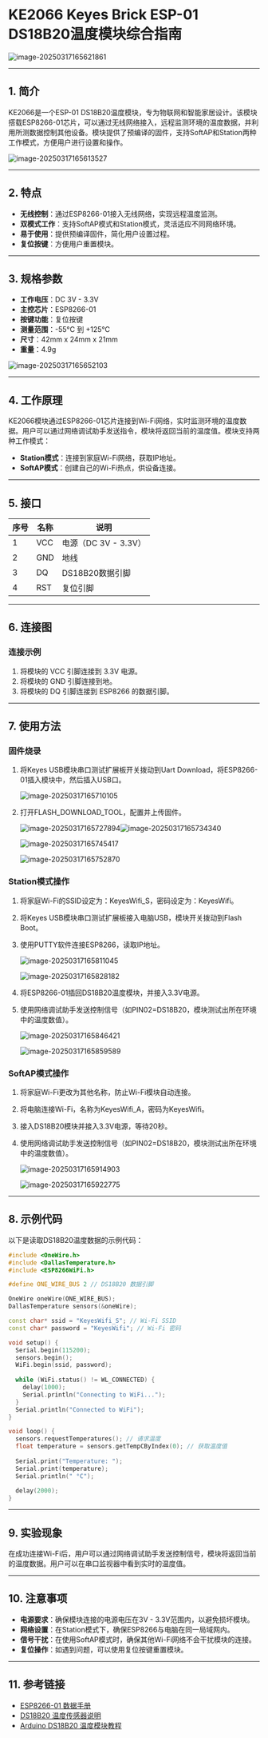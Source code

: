 # KE2066 Keyes Brick ESP-01 DS18B20温度模块综合指南

![image-20250317165621861](media/image-20250317165621861.png)

---

## 1. 简介
KE2066是一个ESP-01 DS18B20温度模块，专为物联网和智能家居设计。该模块搭载ESP8266-01芯片，可以通过无线网络接入，远程监测环境的温度数据，并利用所测数据控制其他设备。模块提供了预编译的固件，支持SoftAP和Station两种工作模式，方便用户进行设置和操作。

![image-20250317165613527](media/image-20250317165613527.png)

---

## 2. 特点
- **无线控制**：通过ESP8266-01接入无线网络，实现远程温度监测。
- **双模式工作**：支持SoftAP模式和Station模式，灵活适应不同网络环境。
- **易于使用**：提供预编译固件，简化用户设置过程。
- **复位按键**：方便用户重置模块。

---

## 3. 规格参数
- **工作电压**：DC 3V - 3.3V  
- **主控芯片**：ESP8266-01  
- **按键功能**：复位按键  
- **测量范围**：-55°C 到 +125°C  
- **尺寸**：42mm x 24mm x 21mm  
- **重量**：4.9g  

![image-20250317165652103](media/image-20250317165652103.png)

---

## 4. 工作原理
KE2066模块通过ESP8266-01芯片连接到Wi-Fi网络，实时监测环境的温度数据。用户可以通过网络调试助手发送指令，模块将返回当前的温度值。模块支持两种工作模式：
- **Station模式**：连接到家庭Wi-Fi网络，获取IP地址。
- **SoftAP模式**：创建自己的Wi-Fi热点，供设备连接。

---

## 5. 接口
| 序号 | 名称 | 说明 |
|------|------|------|
| 1    | VCC  | 电源（DC 3V - 3.3V） |
| 2    | GND  | 地线 |
| 3    | DQ   | DS18B20数据引脚 |
| 4    | RST  | 复位引脚 |

---

## 6. 连接图
### 连接示例
1. 将模块的 VCC 引脚连接到 3.3V 电源。
2. 将模块的 GND 引脚连接到地。
3. 将模块的 DQ 引脚连接到 ESP8266 的数据引脚。

---

## 7. 使用方法
### 固件烧录
1. 将Keyes USB模块串口测试扩展板开关拨动到Uart Download，将ESP8266-01插入模块中，然后插入USB口。

	![image-20250317165710105](media/image-20250317165710105.png)

2. 打开FLASH_DOWNLOAD_TOOL，配置并上传固件。

	![image-20250317165727894](media/image-20250317165727894.png)![image-20250317165734340](media/image-20250317165734340.png)

	![image-20250317165745417](media/image-20250317165745417.png)

	![image-20250317165752870](media/image-20250317165752870.png)

### Station模式操作
1. 将家庭Wi-Fi的SSID设定为：KeyesWifi_S，密码设定为：KeyesWifi。

2. 将Keyes USB模块串口测试扩展板接入电脑USB，模块开关拨动到Flash Boot。

3. 使用PUTTY软件连接ESP8266，读取IP地址。

	![image-20250317165811045](media/image-20250317165811045.png)

	![image-20250317165828182](media/image-20250317165828182.png)

4. 将ESP8266-01插回DS18B20温度模块，并接入3.3V电源。

5. 使用网络调试助手发送控制信号（如PIN02=DS18B20，模块测试出所在环境中的温度数值）。

	![image-20250317165846421](media/image-20250317165846421.png)

	![image-20250317165859589](media/image-20250317165859589.png)

### SoftAP模式操作
1. 将家庭Wi-Fi更改为其他名称，防止Wi-Fi模块自动连接。

2. 将电脑连接Wi-Fi，名称为KeyesWifi_A，密码为KeyesWifi。

3. 接入DS18B20模块并接入3.3V电源，等待20秒。

4. 使用网络调试助手发送控制信号（如PIN02=DS18B20，模块测试出所在环境中的温度数值）。

	![image-20250317165914903](media/image-20250317165914903.png)

	![image-20250317165922775](media/image-20250317165922775.png)

---

## 8. 示例代码
以下是读取DS18B20温度数据的示例代码：
```cpp
#include <OneWire.h>
#include <DallasTemperature.h>
#include <ESP8266WiFi.h>

#define ONE_WIRE_BUS 2 // DS18B20 数据引脚

OneWire oneWire(ONE_WIRE_BUS);
DallasTemperature sensors(&oneWire);

const char* ssid = "KeyesWifi_S"; // Wi-Fi SSID
const char* password = "KeyesWifi"; // Wi-Fi 密码

void setup() {
  Serial.begin(115200);
  sensors.begin();
  WiFi.begin(ssid, password);
  
  while (WiFi.status() != WL_CONNECTED) {
    delay(1000);
    Serial.println("Connecting to WiFi...");
  }
  Serial.println("Connected to WiFi");
}

void loop() {
  sensors.requestTemperatures(); // 请求温度
  float temperature = sensors.getTempCByIndex(0); // 获取温度值
  
  Serial.print("Temperature: ");
  Serial.print(temperature);
  Serial.println(" °C");
  
  delay(2000);
}
```

---

## 9. 实验现象
在成功连接Wi-Fi后，用户可以通过网络调试助手发送控制信号，模块将返回当前的温度数据。用户可以在串口监视器中看到实时的温度值。

---

## 10. 注意事项
- **电源要求**：确保模块连接的电源电压在3V - 3.3V范围内，以避免损坏模块。
- **网络设置**：在Station模式下，确保ESP8266与电脑在同一局域网内。
- **信号干扰**：在使用SoftAP模式时，确保其他Wi-Fi网络不会干扰模块的连接。
- **复位操作**：如遇到问题，可以使用复位按键重置模块。

---

## 11. 参考链接
- [ESP8266-01 数据手册](https://www.electronicwings.com/nodemcu/esp8266-esp-01)
- [DS18B20 温度传感器说明](https://www.adafruit.com/product/381)
- [Arduino DS18B20 温度模块教程](https://www.arduino.cc/en/Tutorial/DallasTemperature)